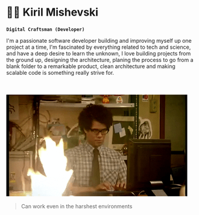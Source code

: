 #  👨‍💻 Kiril Mishevski

**`Digital Craftsman (Developer)`**

I'm a passionate software developer building and improving myself up one project at a time, I'm fascinated by everything related to tech and science, and have a deep desire to learn the unknown, I love building projects from the ground up, designing the architecture, planing the process to go from a blank folder to a remarkable product, clean architecture and making scalable code is something really strive for.

<div style="margin-top: 50px;">
  
  <img src="https://github.com/mishevski-k/mishevski-k/blob/main/assets/coding-burn.gif"/>
  <p style="margin-top: 15px;">
  
  > Can work even in the harshest environments 
    
  </p>
</div>
